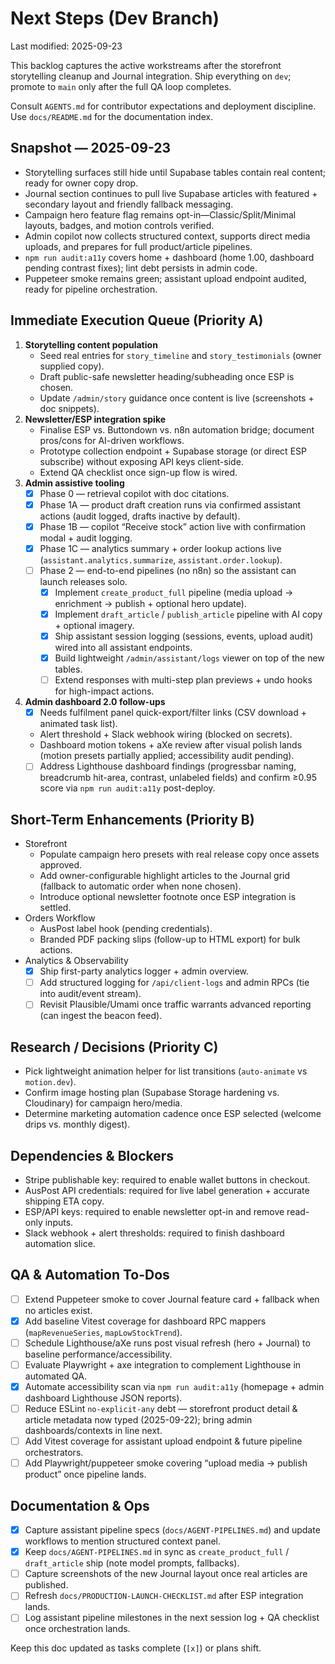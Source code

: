 # Next Steps (Dev Branch)

Last modified: 2025-09-23

This backlog captures the active workstreams after the storefront storytelling cleanup and Journal integration. Ship everything on `dev`; promote to `main` only after the full QA loop completes.

Consult `AGENTS.md` for contributor expectations and deployment discipline. Use `docs/README.md` for the documentation index.

## Snapshot — 2025-09-23
- Storytelling surfaces still hide until Supabase tables contain real content; ready for owner copy drop.
- Journal section continues to pull live Supabase articles with featured + secondary layout and friendly fallback messaging.
- Campaign hero feature flag remains opt-in—Classic/Split/Minimal layouts, badges, and motion controls verified.
- Admin copilot now collects structured context, supports direct media uploads, and prepares for full product/article pipelines.
- `npm run audit:a11y` covers home + dashboard (home 1.00, dashboard pending contrast fixes); lint debt persists in admin code.
- Puppeteer smoke remains green; assistant upload endpoint audited, ready for pipeline orchestration.

## Immediate Execution Queue (Priority A)
1. **Storytelling content population**
   - Seed real entries for `story_timeline` and `story_testimonials` (owner supplied copy).
   - Draft public-safe newsletter heading/subheading once ESP is chosen.
   - Update `/admin/story` guidance once content is live (screenshots + doc snippets).
2. **Newsletter/ESP integration spike**
   - Finalise ESP vs. Buttondown vs. n8n automation bridge; document pros/cons for AI-driven workflows.
   - Prototype collection endpoint + Supabase storage (or direct ESP subscribe) without exposing API keys client-side.
   - Extend QA checklist once sign-up flow is wired.
3. **Admin assistive tooling**
   - [x] Phase 0 — retrieval copilot with doc citations.
   - [x] Phase 1A — product draft creation runs via confirmed assistant actions (audit logged, drafts inactive by default).
   - [x] Phase 1B — copilot “Receive stock” action live with confirmation modal + audit logging.
   - [x] Phase 1C — analytics summary + order lookup actions live (`assistant.analytics.summarize`, `assistant.order.lookup`).
   - [ ] Phase 2 — end-to-end pipelines (no n8n) so the assistant can launch releases solo.
     - [x] Implement `create_product_full` pipeline (media upload → enrichment → publish + optional hero update).
     - [x] Implement `draft_article` / `publish_article` pipeline with AI copy + optional imagery.
     - [x] Ship assistant session logging (sessions, events, upload audit) wired into all assistant endpoints.
     - [x] Build lightweight `/admin/assistant/logs` viewer on top of the new tables.
     - [ ] Extend responses with multi-step plan previews + undo hooks for high-impact actions.
4. **Admin dashboard 2.0 follow-ups**
   - [x] Needs fulfilment panel quick-export/filter links (CSV download + animated task list).
   - Alert threshold + Slack webhook wiring (blocked on secrets).
   - Dashboard motion tokens + aXe review after visual polish lands (motion presets partially applied; accessibility audit pending).
   - [ ] Address Lighthouse dashboard findings (progressbar naming, breadcrumb hit-area, contrast, unlabeled fields) and confirm ≥0.95 score via `npm run audit:a11y` post-deploy.

## Short-Term Enhancements (Priority B)
- Storefront
  - Populate campaign hero presets with real release copy once assets approved.
  - Add owner-configurable highlight articles to the Journal grid (fallback to automatic order when none chosen).
  - Introduce optional newsletter footnote once ESP integration is settled.
- Orders Workflow
  - AusPost label hook (pending credentials).
  - Branded PDF packing slips (follow-up to HTML export) for bulk actions.
- Analytics & Observability
  - [x] Ship first-party analytics logger + admin overview.
  - [ ] Add structured logging for `/api/client-logs` and admin RPCs (tie into audit/event stream).
  - [ ] Revisit Plausible/Umami once traffic warrants advanced reporting (can ingest the beacon feed).

## Research / Decisions (Priority C)
- Pick lightweight animation helper for list transitions (`auto-animate` vs `motion.dev`).
- Confirm image hosting plan (Supabase Storage hardening vs. Cloudinary) for campaign hero/media.
- Determine marketing automation cadence once ESP selected (welcome drips vs. monthly digest).

## Dependencies & Blockers
- Stripe publishable key: required to enable wallet buttons in checkout.
- AusPost API credentials: required for live label generation + accurate shipping ETA copy.
- ESP/API keys: required to enable newsletter opt-in and remove read-only inputs.
- Slack webhook + alert thresholds: required to finish dashboard automation slice.

## QA & Automation To-Dos
- [ ] Extend Puppeteer smoke to cover Journal feature card + fallback when no articles exist.
- [x] Add baseline Vitest coverage for dashboard RPC mappers (`mapRevenueSeries`, `mapLowStockTrend`).
- [ ] Schedule Lighthouse/aXe runs post visual refresh (hero + Journal) to baseline performance/accessibility.
- [ ] Evaluate Playwright + axe integration to complement Lighthouse in automated QA.
- [x] Automate accessibility scan via `npm run audit:a11y` (homepage + admin dashboard Lighthouse JSON reports).
- [ ] Reduce ESLint `no-explicit-any` debt — storefront product detail & article metadata now typed (2025-09-22); bring admin dashboards/contexts in line next.
- [ ] Add Vitest coverage for assistant upload endpoint & future pipeline orchestrators.
- [ ] Add Playwright/puppeteer smoke covering “upload media → publish product” once pipeline lands.

## Documentation & Ops
- [x] Capture assistant pipeline specs (`docs/AGENT-PIPELINES.md`) and update workflows to mention structured context panel.
- [x] Keep `docs/AGENT-PIPELINES.md` in sync as `create_product_full` / `draft_article` ship (note model prompts, fallbacks).
- [ ] Capture screenshots of the new Journal layout once real articles are published.
- [ ] Refresh `docs/PRODUCTION-LAUNCH-CHECKLIST.md` after ESP integration lands.
- [ ] Log assistant pipeline milestones in the next session log + QA checklist once orchestration lands.

Keep this doc updated as tasks complete (`[x]`) or plans shift.
